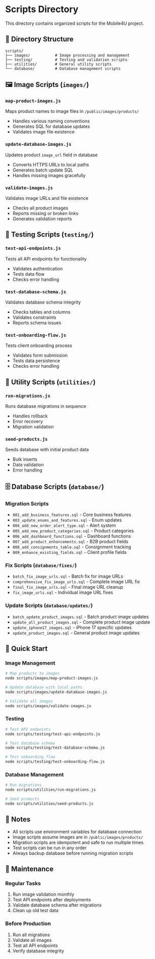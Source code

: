 # Scripts Directory

This directory contains organized scripts for the Mobile4U project.

## 📁 Directory Structure

```
scripts/
├── images/           # Image processing and management
├── testing/          # Testing and validation scripts
├── utilities/        # General utility scripts
└── database/         # Database management scripts
```

## 🖼️ Image Scripts (`images/`)

### `map-product-images.js`
Maps product names to image files in `/public/images/products/`
- Handles various naming conventions
- Generates SQL for database updates
- Validates image file existence

### `update-database-images.js`
Updates product `image_url` field in database
- Converts HTTPS URLs to local paths
- Generates batch update SQL
- Handles missing images gracefully

### `validate-images.js`
Validates image URLs and file existence
- Checks all product images
- Reports missing or broken links
- Generates validation reports

## 🧪 Testing Scripts (`testing/`)

### `test-api-endpoints.js`
Tests all API endpoints for functionality
- Validates authentication
- Tests data flow
- Checks error handling

### `test-database-schema.js`
Validates database schema integrity
- Checks tables and columns
- Validates constraints
- Reports schema issues

### `test-onboarding-flow.js`
Tests client onboarding process
- Validates form submission
- Tests data persistence
- Checks error handling

## 🔧 Utility Scripts (`utilities/`)

### `run-migrations.js`
Runs database migrations in sequence
- Handles rollback
- Error recovery
- Migration validation

### `seed-products.js`
Seeds database with initial product data
- Bulk inserts
- Data validation
- Error handling

## 🗄️ Database Scripts (`database/`)

### Migration Scripts
- `001_add_business_features.sql` - Core business features
- `003_update_enums_and_features.sql` - Enum updates
- `004_add_new_order_alert_type.sql` - Alert system
- `005_add_new_product_categories.sql` - Product categories
- `006_add_dashboard_functions.sql` - Dashboard functions
- `007_add_product_enhancements.sql` - B2B product fields
- `008_add_consignments_table.sql` - Consignment tracking
- `009_enhance_existing_fields.sql` - Client profile fields

### Fix Scripts (`database/fixes/`)
- `batch_fix_image_urls.sql` - Batch fix for image URLs
- `comprehensive_fix_image_urls.sql` - Complete image URL fix
- `final_fix_image_urls.sql` - Final image URL cleanup
- `fix_image_urls.sql` - Individual image URL fixes

### Update Scripts (`database/updates/`)
- `batch_update_product_images.sql` - Batch product image updates
- `update_all_product_images.sql` - Complete product image update
- `update_iphone17_images.sql` - iPhone 17 specific updates
- `update_product_images.sql` - General product image updates

## 🚀 Quick Start

### Image Management
```bash
# Map products to images
node scripts/images/map-product-images.js

# Update database with local paths
node scripts/images/update-database-images.js

# Validate all images
node scripts/images/validate-images.js
```

### Testing
```bash
# Test API endpoints
node scripts/testing/test-api-endpoints.js

# Test database schema
node scripts/testing/test-database-schema.js

# Test onboarding flow
node scripts/testing/test-onboarding-flow.js
```

### Database Management
```bash
# Run migrations
node scripts/utilities/run-migrations.js

# Seed products
node scripts/utilities/seed-products.js
```

## 📝 Notes

- All scripts use environment variables for database connection
- Image scripts assume images are in `/public/images/products/`
- Migration scripts are idempotent and safe to run multiple times
- Test scripts can be run in any order
- Always backup database before running migration scripts

## 🔄 Maintenance

### Regular Tasks
1. Run image validation monthly
2. Test API endpoints after deployments
3. Validate database schema after migrations
4. Clean up old test data

### Before Production
1. Run all migrations
2. Validate all images
3. Test all API endpoints
4. Verify database integrity
